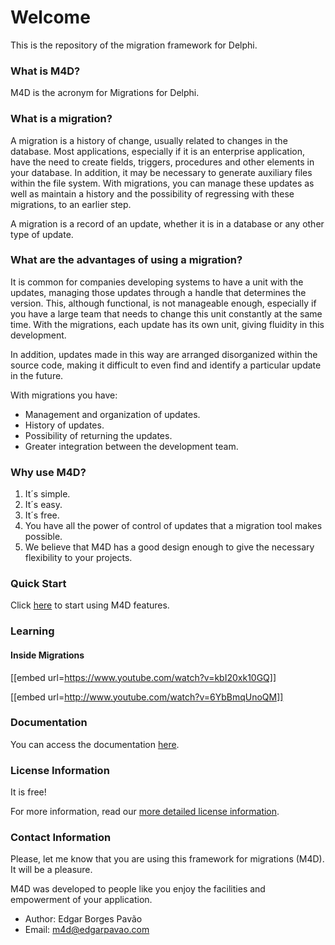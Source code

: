 # Welcome #

This is the repository of the migration framework for Delphi. 

### What is M4D? ###

M4D is the acronym for Migrations for Delphi.

### What is a migration? ###

A migration is a history of change, usually related to changes in the database. Most applications, especially if it is an enterprise application, have the need to create fields, triggers, procedures and other elements in your database. In addition, it may be necessary to generate auxiliary files within the file system. With migrations, you can manage these updates as well as maintain a history and the possibility of regressing with these migrations, to an earlier step.

A migration is a record of an update, whether it is in a database or any other type of update.

### What are the advantages of using a migration? ###

It is common for companies developing systems to have a unit with the updates, managing those updates through a handle that determines the version. This, although functional, is not manageable enough, especially if you have a large team that needs to change this unit constantly at the same time. With the migrations, each update has its own unit, giving fluidity in this development. 

In addition, updates made in this way are arranged disorganized within the source code, making it difficult to even find and identify a particular update in the future.

With migrations you have:

* Management and organization of updates.
* History of updates.
* Possibility of returning the updates.
* Greater integration between the development team.

### Why use M4D? ###

1. It´s simple.
2. It´s easy.
3. It´s free.
4. You have all the power of control of updates that a migration tool makes possible.
5. We believe that M4D has a good design enough to give the necessary flexibility to your projects.

### Quick Start ###

Click [here](Docs/QUICKSTART.md) to start using M4D features.

### Learning ###

#### Inside Migrations ####

[[embed url=https://www.youtube.com/watch?v=kbI20xk10GQ]]

[[embed url=http://www.youtube.com/watch?v=6YbBmqUnoQM]]

### Documentation ###

You can access the documentation [here](Docs/DOCUMENTATION.md).

### License Information ###

It is free!

For more information, read our [more detailed license information](Docs/LICENSE.md).

### Contact Information ###

Please, let me know that you are using this framework for migrations (M4D). It will be a pleasure.

M4D was developed to people like you enjoy the facilities and empowerment of your application.

* Author: Edgar Borges Pavão
* Email: m4d@edgarpavao.com 